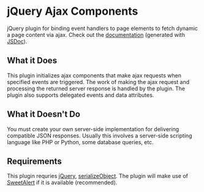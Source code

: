 # jQuery Ajax Components
jQuery plugin for binding event handlers to page elements to fetch dynamic a page content via ajax. Check out the [documentation](https://cdn.rawgit.com/tsumikiri/jquery-ajax-components/master/docs/index.html) (generated with [JSDoc](http://usejsdoc.org/)).

## What it Does
This plugin initializes ajax components that make ajax requests when specified events are triggered. The work of making the ajax request and processing the returned server response is handled by the plugin. The plugin also supports delegated events and data attributes.

## What it Doesn't Do
You must create your own server-side implementation for delivering compatible JSON responses. Usually this involves a server-side scripting language like PHP or Python, some database queries, etc.

## Requirements
This plugin requries [jQuery](https://jquery.com/download/), [serializeObject](https://github.com/hongymagic/jQuery.serializeObject). The plugin will make use of [SweetAlert](http://t4t5.github.io/sweetalert/) if it is available (recommended).
